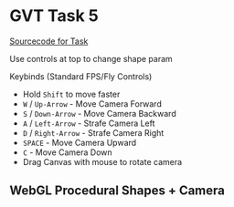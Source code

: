 
<script type="text/javascript" src="gl-matrix.js"></script>
<script type="text/javascript" src="dat.gui.min.js"></script>

# GVT Task 5
[Sourcecode for Task](https://raw.githubusercontent.com/hendrikp/scratchpad/gh-pages/gvt/gvt5.md)

Use controls at top to change shape param

Keybinds (Standard FPS/Fly Controls)
* Hold `Shift` to move faster
* `W` / `Up-Arrow` - Move Camera Forward
* `S` / `Down-Arrow` - Move Camera Backward
* `A` / `Left-Arrow` - Strafe Camera Left
* `D` / `Right-Arrow` - Strafe Camera Right
* `SPACE` - Move Camera Upward
* `C` - Move Camera Down
* Drag Canvas with mouse to rotate camera

## WebGL Procedural Shapes + Camera
<canvas id="wgl" width="768" height="768" style="outline: grey 2px solid;"></canvas>

<script id="wgl_vertex" type="nojs">
attribute vec4 pos;
attribute vec4 col;
varying vec4 vColor;
uniform mat4 projection;
uniform mat4 camera;
uniform mat4 modelview;
void main()
{
  vColor = col;
  gl_Position = projection * camera * modelview * pos;
}
</script>

<script id="wgl_fragment" type="nojs">
precision mediump float;
varying vec4 vColor;
void main()
{
  gl_FragColor = vColor;
}
</script>

<script>

// Use DAT GUI
var gui = new dat.GUI();
var context;
function renderContext()
{
  context.render();
}

// Use glMatrix
const {mat4, vec3, quat} = glMatrix;

// resize helper from https://webgl2fundamentals.org/webgl/resources/webgl-utils.js
function resizeCanvasToDisplaySize(canvas, multiplier) {
  multiplier = multiplier || 1;
  const width  = canvas.clientWidth  * multiplier | 0;
  const height = canvas.clientHeight * multiplier | 0;
  if (canvas.width !== width ||  canvas.height !== height) {
      canvas.width  = width;
      canvas.height = height;
      return true;
  }
  return false;
}
  
// Compile shader
var _shaders = [];
function getShader(gl, type, id)
{
  var source = document.getElementById(id).text;
  var shader = gl.createShader(type);
  gl.shaderSource(shader, source);
  gl.compileShader(shader);

  if (!gl.getShaderParameter(shader, gl.COMPILE_STATUS))
  {
    console.log(gl.getShaderInfoLog(shader));
  }
  else
  {
    _shaders.push(shader);
    return shader;
  }
}

// link program
function initProgram(gl)
{
  var program = gl.createProgram();
  
  _shaders.forEach(element => gl.attachShader(program, element));
  
  gl.linkProgram(program);

  if (!gl.getProgramParameter(program, gl.LINK_STATUS))
  {
    console.log(gl.getProgramInfoLog(program));
  }
  else
  {
    return program;
  }
}

// color conversion for gradient (based on: https://axonflux.com/handy-rgb-to-hsl-and-rgb-to-hsv-color-model-c)
function hsl2rgb(h, s, l){
    var r, g, b;

    if(s == 0){
        r = g = b = l; // achromatic
    }else{
        function hue2rgb(p, q, t){
            if(t < 0) t += 1;
            if(t > 1) t -= 1;
            if(t < 1/6) return p + (q - p) * 6 * t;
            if(t < 1/2) return q;
            if(t < 2/3) return p + (q - p) * (2/3 - t) * 6;
            return p;
        }

        var q = l < 0.5 ? l * (1 + s) : l + s - l * s;
        var p = 2 * l - q;
        r = hue2rgb(p, q, h + 1/3);
        g = hue2rgb(p, q, h);
        b = hue2rgb(p, q, h - 1/3);
    }

    return [r,g,b];
}

// generate data
function generateSpiral( params )
{
  const {a, b, angleScale, rotations} = params;
  //a - space offset
  //b - space angle per rotation factor
  //angleScale - angle scale per point
  //rotations - rotations

  var positions = [];
  var indices = [];
  var colors = [];
  var shape = { v: positions, i: indices, c: colors, params: params, modelview: glMatrix.mat4.create() };

  // generate data (spiral)
  var pi2 = 2 * Math.PI;
  
  var pointsPerRotation = Math.ceil( pi2 / angleScale );
  var pointsTotal = Math.ceil( rotations * pointsPerRotation );
  var origins = pointsTotal - pointsPerRotation; // one less rotation
  var pointsPerRotation2 = 2*pointsPerRotation;
  var fadeOut = (rotations*0.45)*pointsPerRotation;
  
  for (var i = 0; i < pointsTotal; ++i)
  {
    var angle = i * angleScale;
    var rotation = angle / pi2;
    
    var radius = a + b * rotation * rotation;

    positions.push( radius * Math.cos(angle), radius * Math.sin(angle), 0.5*radius*Math.sin(5*(angle)) );
    
    var progressRotation = (i % (pointsPerRotation+1)) / pointsPerRotation;
    var gradientHue = progressRotation;
    var saturation = i / pointsTotal;
    var light = 1.0;
    
    var nearEnd = pointsTotal - i - fadeOut;
    if (nearEnd < 0)
    {
      light += nearEnd/fadeOut;
    }
    
    var nearStart = i - fadeOut
    if (nearStart < 0)
    {
      light += nearStart/fadeOut;
    }

    // hsv based gradient
    var c = hsl2rgb(gradientHue, saturation, light);
    colors.push(c[0], c[1], c[2], 1);
    
    // still generate triangles?
    if (i < origins)
    {
      // fully filled
      indices.push( i, i+pointsPerRotation, i+1);
      indices.push( i, i+pointsPerRotation-1, i+pointsPerRotation);
    }
  }
  
  return shape;
}

// generate torus based on http://www.3d-meier.de/tut3/Seite58.html
function generateTorus( params )
{
  const {r, R, Nu, Nv} = params;

  var pi2 = 2 * Math.PI;

  var uMin = 0.0;
  var uMax = pi2;
  var vMin = 0.0;
  var vMax = pi2;
  
  var du = (uMax-uMin)/Nu;
  var dv = (vMax-vMin)/Nv;

  var positions = [];
  var indices = [];
  var colors = [];
  var shape = { v: positions, i: indices, c: colors, params: params, modelview: glMatrix.mat4.create() };

  // generate points
  for (var i=0; i<=Nu; i++)
  {
    for (var j=0; j<=Nv; j++)
    {
      var u = uMin + i * du;
      var v = vMin + j * dv;

      positions.push(
        (R + r * Math.cos(v)) * Math.cos(u),
        (R + r * Math.cos(v)) * Math.sin(u),
        r * Math.sin(v)
      );

      var c = hsl2rgb(j/Nv, 0.5, 0.5);
      colors.push(c[0], c[1], c[2], 1);

      // generate triangles
      if(i < Nu && j < Nv)
      {
        // points - CCW order
        var p = [
          i * (Nv + 1) + j,
          (i + 1) * (Nv + 1) + j,
          (i + 1) * (Nv + 1) + j + 1,
          i * (Nv + 1) + j + 1
        ];

        indices.push( p[0], p[1], p[2] );
        indices.push( p[2], p[3], p[0] );
      }
    }
  }

  return shape;
}

// generate icosphere based on http://blog.andreaskahler.com/2009/06/creating-icosphere-mesh-in-code.html
function generateIcosphere( params )
{
  const {N} = params;

  var t = (1.0 + Math.sqrt(5.0)) * 0.5;

  var vertices = [];
  var positions = [];
  var indices = [];
  var colors = [];

  function addVertex(v)
  {
    var invLength = 1.0 / vec3.length(v);
    var copy = vec3.clone(v);
    vec3.scale(copy, copy, invLength);
    vertices.push(copy);
    return vertices.length-1;
  }

  function getMiddlePoint(a, b)
  {
    // center between both points
    var mid = vec3.create();
    vec3.lerp(mid, vertices[a], vertices[b], 0.5);

    // check if not already exists
    for (var i = 0; i < vertices.length; i++)
    {
      if (vec3.equals(mid, vertices[i]))
      {
        return i;
      }
    }

    return addVertex(mid);
	}

  // create 12 vertices of a icosahedron
  addVertex(vec3.fromValues(-1,  t,  0));
  addVertex(vec3.fromValues( 1,  t,  0));
  addVertex(vec3.fromValues(-1, -t,  0));
  addVertex(vec3.fromValues( 1, -t,  0));

  addVertex(vec3.fromValues( 0, -1,  t));
  addVertex(vec3.fromValues( 0,  1,  t));
  addVertex(vec3.fromValues( 0, -1, -t));
  addVertex(vec3.fromValues( 0,  1, -t));

  addVertex(vec3.fromValues( t,  0, -1));
  addVertex(vec3.fromValues( t,  0,  1));
  addVertex(vec3.fromValues(-t,  0, -1));
  addVertex(vec3.fromValues(-t,  0,  1));

  // create 20 triangles of the icosahedron
  indices.push(0, 11, 5);
  indices.push(0, 5, 1);
  indices.push(0, 1, 7);
  indices.push(0, 7, 10);
  indices.push(0, 10, 11);

  // 5 adjacent faces 
  indices.push(1, 5, 9);
  indices.push(5, 11, 4);
  indices.push(11, 10, 2);
  indices.push(10, 7, 6);
  indices.push(7, 1, 8);

  // 5 faces around point 3
  indices.push(3, 9, 4);
  indices.push(3, 4, 2);
  indices.push(3, 2, 6);
  indices.push(3, 6, 8);
  indices.push(3, 8, 9);

  // 5 adjacent faces 
  indices.push(4, 9, 5);
  indices.push(2, 4, 11);
  indices.push(6, 2, 10);
  indices.push(8, 6, 7);
  indices.push(9, 8, 1);

  // refine triangles
  for (var i = 0; i < N; i++)
  {
      var indices2 = [];
      for (var tri = 0; tri < indices.length; tri += 3)
      {
          // replace triangle by 4 triangles
          var a = getMiddlePoint(indices[tri+0], indices[tri+1]);
          var b = getMiddlePoint(indices[tri+1], indices[tri+2]);
          var c = getMiddlePoint(indices[tri+2], indices[tri+0]);

          indices2.push(indices[tri+0], a, c);
          indices2.push(indices[tri+1], b, a);
          indices2.push(indices[tri+2], c, b);
          indices2.push(a, b, c);
      }
      indices = indices2;
  }

  // convert vertices to position array
  for (var i=0; i < vertices.length; ++i)
  {
    positions.push(vertices[i][0], vertices[i][1], vertices[i][2]);

    // coloration
    var len = vec3.length(vertices[i]);
    var c = hsl2rgb(Math.abs(vertices[i][0]/len), 0.7, 0.5);
    colors.push(c[0], c[1], c[2], 1);
  }

  var shape = { v: positions, i: indices, c: colors, params: params, modelview: glMatrix.mat4.create() };
  return shape;
}

// generate drop based on http://www.3d-meier.de/tut3/Seite44.html
function generateDrop( params )
{
  const {a, b, Nu, Nv} = params;

  var pi2 = 2 * Math.PI;

  var uMin = 0.0;
  var uMax = Math.PI;
  var vMin = 0.0;
  var vMax = pi2;
  
  var du = (uMax-uMin)/Nu;
  var dv = (vMax-vMin)/Nv;

  var positions = [];
  var indices = [];
  var colors = [];
  var shape = { v: positions, i: indices, c: colors, params: params, modelview: glMatrix.mat4.create() };

  // generate points
  for (var i=0; i<=Nu; i++)
  {
    for (var j=0; j<=Nv; j++)
    {
      var u = uMin + i * du;
      var v = vMin + j * dv;

      positions.push(
        a * (b - Math.cos(u)) *Math.sin(u) *Math.cos(v),
        a * (b - Math.cos(u)) *Math.sin(u) *Math.sin(v),
        Math.cos(u)
      );

      var c = hsl2rgb(i/Nv, 1-i/Nu, 0.5);
      colors.push(c[0], c[1], c[2], 1);

      // generate triangles
      if(i < Nu && j < Nv)
      {
        // points - CCW order
        var p = [
          i * (Nv + 1) + j,
          (i + 1) * (Nv + 1) + j,
          (i + 1) * (Nv + 1) + j + 1,
          i * (Nv + 1) + j + 1
        ];

        indices.push( p[0], p[1], p[2] );
        indices.push( p[2], p[3], p[0] );
      }
    }
  }

  return shape;
}

function rad2deg(r)
{
  return r * (180.0/Math.PI);
}

// init context
function initContext(id)
{
  var _canvas = document.getElementById(id);
  var gl = _canvas.getContext("webgl", {antialias: true});

  function cleanBg()
  {
      gl.clearColor(1, 1, 1, 1); // white
      gl.clear(gl.COLOR_BUFFER_BIT | gl.DEPTH_BUFFER_BIT);
  }

  if (gl)
  {
    var vs = getShader(gl, gl.VERTEX_SHADER, "wgl_vertex");
    var fs = getShader(gl, gl.FRAGMENT_SHADER, "wgl_fragment");
    
    var context = {gl: gl, vs: vs, fs: fs, canvas: _canvas};

    var program = initProgram(gl);
    context.program = program;

    // prepare canvas
    gl.useProgram(program);

    // clean + enable depth / features
    cleanBg();

    // Backface culling.
    gl.frontFace(gl.CCW);
    gl.enable(gl.CULL_FACE);
    gl.cullFace(gl.BACK);

    gl.enable(gl.DEPTH_TEST);
    gl.depthFunc(gl.LEQUAL);

    // Polygon offset of rastered Fragments.
    gl.enable(gl.POLYGON_OFFSET_FILL);
    gl.polygonOffset(0.5, 0);

    // prepare viewport
    resizeCanvasToDisplaySize(gl.canvas);
    gl.viewport(0, 0, gl.canvas.width, gl.canvas.height);
  
    // prepare attributes of shaders
    var posAttribute = gl.getAttribLocation(program, "pos");
    context.posAttribute = posAttribute;
    var colAttribute = gl.getAttribLocation(program, "col");
    context.colAttribute = colAttribute;

    // modelview
    var u_modelview = gl.getUniformLocation(program, "modelview");
    context.u_modelview = u_modelview;

    // projection
    var u_projection = gl.getUniformLocation(program, "projection");
    context.u_projection = u_projection;
    var projection = mat4.create();
    context.projection = projection;
    var fovy = 0.5; // radians vertical
    var zNear = 0.001;
    var zFar = 100;
    mat4.perspective(projection, fovy, gl.canvas.width / gl.canvas.height, zNear, zFar);
    gl.uniformMatrix4fv(u_projection, false, projection );

    // camera (used to move with keybinds)
    var camera = mat4.create();
    context.camera = camera;
    var u_camera = gl.getUniformLocation(program, "camera");
    context.u_camera = u_camera;
    var cameraPos = vec3.create();
    context.cameraPos = cameraPos;
    var cameraAngle = [0,0,0];
    context.cameraAngle = cameraAngle;
    var cameraRotation = mat4.create();
    context.cameraRotation = cameraRotation;
    
    function updateCamera()
    {
      // create camera rotation from camera angles
      var rot = quat.create();
      quat.fromEuler(rot, rad2deg(cameraAngle[0]), rad2deg(cameraAngle[1]), rad2deg(cameraAngle[2]));
      mat4.fromQuat(context.cameraRotation, rot);
      mat4.invert(context.cameraRotation, context.cameraRotation);

      // finalize camera (rot+pos)
      mat4.identity(camera);
      mat4.multiply(camera, cameraRotation, camera);
      mat4.translate(camera, camera, cameraPos);
      requestAnimationFrame(renderContext);
    }
    context.updateCamera = updateCamera;
    function resetCamera()
    {
      vec3.set(cameraPos, 0,0,-4); // initial pos

      // rotation
      cameraAngle[0]=0;
      cameraAngle[1]=0;
      cameraAngle[2]=0;
      mat4.identity(cameraRotation);

      updateCamera();
    }
    context.resetCamera = resetCamera;

    // creation of buffers
    function createBuffers(shape)
    {
      // store vertices
      if (shape.c)
      {
        shape.pBuffer = gl.createBuffer();
        gl.bindBuffer(gl.ARRAY_BUFFER, shape.pBuffer);
        gl.bufferData(gl.ARRAY_BUFFER, new Float32Array(shape.v), gl.STATIC_DRAW);
      }

      // store indices
      if (shape.c)
      {
        shape.iBuffer = gl.createBuffer();
        gl.bindBuffer(gl.ELEMENT_ARRAY_BUFFER, shape.iBuffer);
        gl.bufferData(gl.ELEMENT_ARRAY_BUFFER, new Uint16Array(shape.i), gl.STATIC_DRAW);
      }

      // store colors
      if (shape.c)
      {
        shape.cBuffer = gl.createBuffer();
        gl.bindBuffer(gl.ARRAY_BUFFER, shape.cBuffer);
        gl.bufferData(gl.ARRAY_BUFFER, new Float32Array(shape.c), gl.STATIC_DRAW);
      }
    }

    // method to draw line strip
    function drawArrays(shape)
    {
      // if buffer not yet created try (cached)
      if (!shape.pBuffer)
      {
        createBuffers(shape);
      }

      // vertices
      if (shape.pBuffer)
      {
        gl.bindBuffer(gl.ARRAY_BUFFER, shape.pBuffer);
        gl.enableVertexAttribArray(posAttribute);
        gl.vertexAttribPointer(posAttribute, 3, gl.FLOAT, false, 0, 0);
      }

      // position
      gl.uniformMatrix4fv(u_modelview, false, shape.modelview );

      // draw
      gl.drawArrays(gl.LINE_STRIP, 0, shape.v.length / 2);
    }

    // method to draw
    function drawElements(shape)
    {
      // if buffer not yet created try (cached)
      if (!shape.pBuffer)
      {
        createBuffers(shape);
      }

      // vertices
      if (shape.pBuffer)
      {
        gl.bindBuffer(gl.ARRAY_BUFFER, shape.pBuffer);
        gl.enableVertexAttribArray(posAttribute);
        gl.vertexAttribPointer(posAttribute, 3, gl.FLOAT, false, 0, 0);
      }

      // colors
      if (shape.cBuffer)
      {
        gl.bindBuffer(gl.ARRAY_BUFFER, shape.cBuffer);
        gl.enableVertexAttribArray(colAttribute);
        gl.vertexAttribPointer(colAttribute, 4, gl.FLOAT, false, 0, 0);
      }

      // indices
      if (shape.iBuffer)
      {
        gl.bindBuffer(gl.ELEMENT_ARRAY_BUFFER, shape.iBuffer);
      }

      // position
      gl.uniformMatrix4fv(u_modelview, false, shape.modelview );

      // ui options for drawing
      if (shape.params.drawLines == true)
      {
        // draw lines
        gl.drawElements(gl.LINES, shape.i.length, gl.UNSIGNED_SHORT, 0);
      }
      else 
      {
        // draw triangles based on indices
        gl.drawElements(gl.TRIANGLES, shape.i.length, gl.UNSIGNED_SHORT, 0);
      }
    }

    // generate data
    var scene = {};
    context.scene = scene;
    function createSceneObject(params)
    {
      if (params.name != '')
      {
        var shape = params.generator(params);

        // reposition + resize
        mat4.translate(shape.modelview, shape.modelview, params.pos);
        mat4.scale(shape.modelview, shape.modelview, params.scale);
        mat4.rotateX(shape.modelview, shape.modelview, params.rotate[0]);
        mat4.rotateY(shape.modelview, shape.modelview, params.rotate[1]);
        mat4.rotateZ(shape.modelview, shape.modelview, params.rotate[2]);

        scene[shape.params.name] = shape; // place spiral into scene

        return shape;
      }
    }

    // 4.1 + 4.2 procedural shape 1 - torus 
    var torus = createSceneObject({
      name: 'torus',
      generator: generateTorus,
      pos: [0.5, 0.5, 0.0],
      scale: [0.5, 0.5, 0.5],
      rotate: [-Math.PI*0.4, -0.5, 0.0],
      r: 0.11, R: 0.47,
      Nu: 20, Nv: 10,
      drawLines: false,
      draw: drawElements,
    });
    var ui = gui.addFolder('Torus - 4.1+2');
    ui.add(torus.params, "r", 0, 0.5, 0.0002).onChange( function() { createSceneObject(torus.params); requestAnimationFrame(renderContext);} );
    ui.add(torus.params, "R", 0, 0.5, 0.005).onChange( function() { createSceneObject(torus.params); requestAnimationFrame(renderContext);} );
    ui.add(torus.params, "Nu", 3, 40, 1).onChange( function() { createSceneObject(torus.params); requestAnimationFrame(renderContext);} );
    ui.add(torus.params, "Nv", 3, 40, 1).onChange( function() { createSceneObject(torus.params); requestAnimationFrame(renderContext);} );
    ui.add(torus.params, "drawLines").onChange( renderContext );

    // 4.1 + 4.2 procedural shape 2 - drop
    var drop = createSceneObject({
      name: 'drop',
      generator: generateDrop,
      pos: [0.5, -0.5, 0.0],
      scale: [0.3, 0.3, 0.3],
      rotate: [-Math.PI*0.5, 0, 0.0],
      a: 0.5, b: 1.0,
      Nu: 20, Nv: 20,
      drawLines: false,
      draw: drawElements,
    });
    var ui = gui.addFolder('Drop - 4.1+2');
    ui.add(drop.params, "a", 0, 1, 0.02).onChange( function() { createSceneObject(drop.params); requestAnimationFrame(renderContext);} );
    ui.add(drop.params, "b", 0, 1, 0.02).onChange( function() { createSceneObject(drop.params); requestAnimationFrame(renderContext);} );
    ui.add(drop.params, "Nu", 3, 40, 1).onChange( function() { createSceneObject(drop.params); requestAnimationFrame(renderContext);} );
    ui.add(drop.params, "Nv", 3, 40, 1).onChange( function() { createSceneObject(drop.params); requestAnimationFrame(renderContext);} );
    ui.add(drop.params, "drawLines").onChange( renderContext );

    // 4.3 - custom procedural shape - extended task 3
    var wspiral = createSceneObject({
      name: 'wspiral',
      generator: generateSpiral,
      pos: [-0.5, -0.5, 0.0],
      scale: [0.5, 0.5, 0.5],
      rotate: [0.25, 0.25, 0.0],
      a: 0.003, b: 0.03,
      angleScale: 0.1, rotations: 5,
      drawLines: false,
      draw: drawElements,
    });
    var ui = gui.addFolder('Wobbly Spiral - 4.3 (only frontface)');
    ui.add(wspiral.params, "a", 0, 0.3, 0.0002).onChange( function() { createSceneObject(wspiral.params); requestAnimationFrame(renderContext);} );
    ui.add(wspiral.params, "b", 0, 0.3, 0.005).onChange( function() { createSceneObject(wspiral.params); requestAnimationFrame(renderContext);} );
    ui.add(wspiral.params, "rotations", 0, 20, 0.3).onChange( function() { createSceneObject(wspiral.params); requestAnimationFrame(renderContext);} );
    ui.add(wspiral.params, "drawLines").onChange( renderContext );

    // 5 - icosphere
    var sphere = createSceneObject({
      name: 'sphere',
      generator: generateIcosphere,
      pos: [-0.5, 0.5, 0.0],
      scale: [0.25, 0.25, 0.25],
      rotate: [0.0, 0.0, 0.0],
      N: 3,
      drawLines: false,
      draw: drawElements,
    });
    var ui = gui.addFolder('Icosphere - 5');
    ui.add(sphere.params, "N", 0, 4, 1).onChange( function() { createSceneObject(sphere.params); requestAnimationFrame(renderContext);} );
    ui.add(sphere.params, "drawLines").onChange( renderContext );

    // reset camera gui
    gui.add(context, "resetCamera");

    // draw task
    context.render = function()
    {
      cleanBg();

      // update camera
      gl.uniformMatrix4fv(u_camera, false, camera );

      // draw all shapes in scene
      for (shape in scene)
      {
        scene[shape].params.draw(scene[shape]);
      }
    }

    return context;
  }
}

// create context and render once
context = initContext("wgl");
context.resetCamera(); // init camera pos and draw

// Camera/Key handler
window.onkeydown = function(evt)
{
  var key = evt.which ? evt.which : evt.keyCode;
  var c = String.fromCharCode(key);
  
  var change = 0.01;

  if(evt.shiftKey)
  {
    change *= 3.0;
  }

  var ct = vec3.create();

  if (c == 'W'|| key == 38)
  {
    ct[2]=change;
  }
  else if(c == 'S' || key == 40)
  {
    ct[2]=-change;
  }
  else if(c == 'A' || key == 37)
  {
    ct[0]=change;
  }
  else if(c == 'D' || key == 39)
  {
    ct[0]=-change;
  }
  else if(c == ' ')
  {
    ct[1]=-change;
  }
  else if(c == 'C')
  {
    ct[1]=change;
  }

  // we want to move relative to viewing direction
  var transformDir = mat4.clone(context.cameraRotation);
  mat4.invert(transformDir, transformDir);
  vec3.transformMat4(ct, ct, transformDir);

  vec3.add(context.cameraPos, context.cameraPos, ct);
  context.updateCamera();
};


function normalizeRad(r)
{
  while (r < 0)
    r += Math.PI*2;
  while (r >= Math.PI*2)
    r -= Math.PI*2;
  return r;
}

function restrainPitch(r)
{
  if (r < -Math.PI*0.5)
    r = -Math.PI*0.5;
  if (r > Math.PI*0.5)
    r = Math.PI*0.5;
  return r;
}

// Camera/Mouse handler
function mouseDrag(evt)
{
  if ((evt.buttons & 1) == 1) // mouse primary down?
  {
    var changeX = evt.movementX / context.canvas.clientWidth;
    var changeY = evt.movementY / context.canvas.clientHeight;
    changeX *= Math.PI;
    changeY *= Math.PI;

    // handle angles
    var camRotation = context.cameraAngle;
    camRotation[0] -= changeY;
    camRotation[1] -= changeX;
    camRotation[0] = restrainPitch(camRotation[0]); // pitch
    camRotation[1] = normalizeRad(camRotation[1]); // yaw

    context.updateCamera();
  }
}

context.canvas.addEventListener("mousemove", mouseDrag, false);

</script>